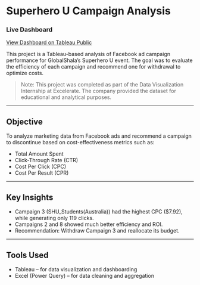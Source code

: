 # Superhero U Campaign Analysis

### Live Dashboard

[View Dashboard on Tableau Public](https://public.tableau.com/views/visualisation_17543853136170/Dashboard1?:language=en-US&publish=yes&:sid=&:redirect=auth&:display_count=n&:origin=viz_share_link)

This project is a Tableau-based analysis of Facebook ad campaign performance for GlobalShala’s Superhero U event. The goal was to evaluate the efficiency of each campaign and recommend one for withdrawal to optimize costs.

> Note: This project was completed as part of the Data Visualization Internship at Excelerate. The company provided the dataset for educational and analytical purposes.

---

## Objective

To analyze marketing data from Facebook ads and recommend a campaign to discontinue based on cost-effectiveness metrics such as:

- Total Amount Spent
- Click-Through Rate (CTR)
- Cost Per Click (CPC)
- Cost Per Result (CPR)

---

## Key Insights

- Campaign 3 (SHU_Students(Australia)) had the highest CPC ($7.92), while generating only 119 clicks.
- Campaigns 2 and 8 showed much better efficiency and ROI.
- Recommendation: Withdraw Campaign 3 and reallocate its budget.

---

## Tools Used

- Tableau – for data visualization and dashboarding
- Excel (Power Query) – for data cleaning and aggregation
